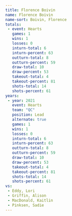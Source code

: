 ```yaml
---
title: Florence Boivin
name: Florence Boivin
name-sort: Boivin, Florence
totals:
 - event: Hearts
   games: 1
   wins: 1
   losses: 0
   inturn-total: 6
   inturn-percent: 63
   outturn-total: 8
   outturn-percent: 59
   draw-total: 10
   draw-percent: 53
   takeout-total: 4
   takeout-percent: 81
   shots-total: 14
   shots-percent: 61
years:
 - year: 2021
   event: Hearts
   team: "QC"
   position: Lead
   alternate: true
   games: 1
   wins: 1
   losses: 0
   inturn-total: 6
   inturn-percent: 63
   outturn-total: 8
   outturn-percent: 59
   draw-total: 10
   draw-percent: 53
   takeout-total: 4
   takeout-percent: 81
   shots-total: 14
   shots-percent: 61
vs:
 - Eddy, Lori
 - Griffin, Alison
 - MacDonald, Kaitlin
 - Pinksen, Sadie
---
```


